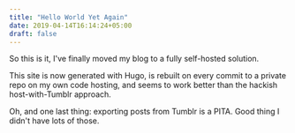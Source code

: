```yaml
---
title: "Hello World Yet Again"
date: 2019-04-14T16:14:24+05:00
draft: false
---
```


So this is it, I've finally moved my blog to a fully self-hosted
solution.

This site is now generated with Hugo, is rebuilt on every commit to a
private repo on my own code hosting, and seems to work better than the
hackish host-with-Tumblr approach.

Oh, and one last thing: exporting posts from Tumblr is a PITA. Good
thing I didn't have lots of those.
